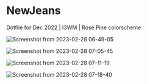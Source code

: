 # NewJeans
Dotfile for Dec 2022 | I3WM | Rosé Pine colorscheme


![Screenshot from 2023-02-28 06-49-05](https://user-images.githubusercontent.com/9318372/221711626-6d4c55ac-ff00-459a-aa62-f92b7bb0b6e9.png)


![Screenshot from 2023-02-28 07-05-45](https://user-images.githubusercontent.com/9318372/221711688-46b708bd-56de-4826-a34e-ef42ced04794.png)


![Screenshot from 2023-02-28 07-11-19](https://user-images.githubusercontent.com/9318372/221711753-940c0293-aa7c-47ed-98b6-1dda3ec5cccd.png)


![Screenshot from 2023-02-28 07-18-40](https://user-images.githubusercontent.com/9318372/221711769-2aae7682-e7e3-4f9d-b229-cb62e1a81af8.png)
